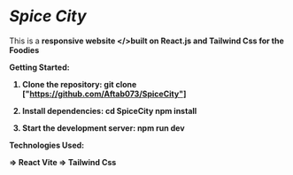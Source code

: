 <h1><i>Spice City</i></h1>

<span> This is a <b>responsive website </>built on React.js and Tailwind Css for the Foodies </span>

Getting Started:
1. Clone the repository:
git clone ["https://github.com/Aftab073/SpiceCity"]

2. Install dependencies:
cd SpiceCity
npm install

3. Start the development server:
npm run dev

Technologies Used:

=> React Vite
=> Tailwind Css
